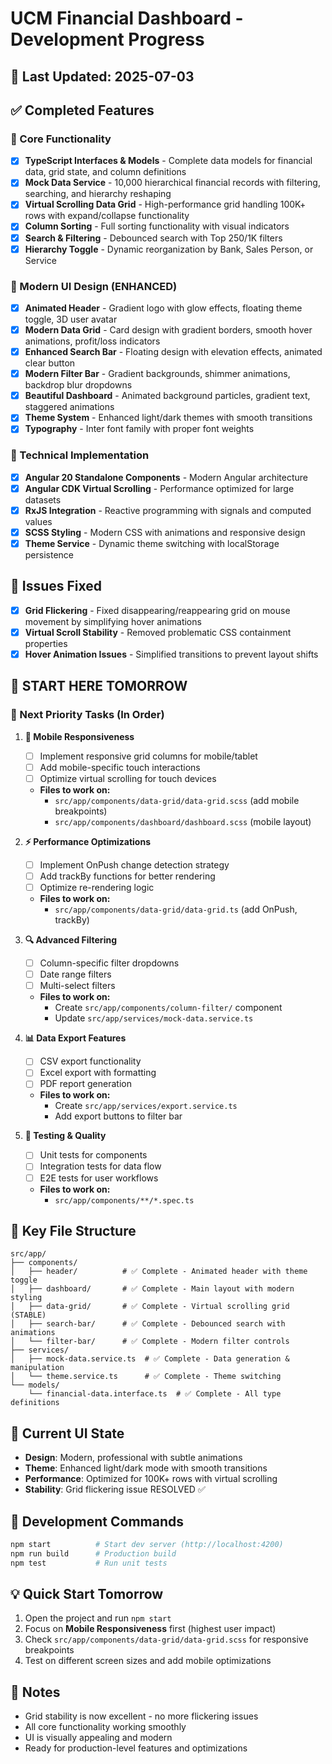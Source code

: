 # UCM Financial Dashboard - Development Progress

## 📅 Last Updated: 2025-07-03

## ✅ Completed Features

### 🎯 Core Functionality
- [x] **TypeScript Interfaces & Models** - Complete data models for financial data, grid state, and column definitions
- [x] **Mock Data Service** - 10,000 hierarchical financial records with filtering, searching, and hierarchy reshaping
- [x] **Virtual Scrolling Data Grid** - High-performance grid handling 100K+ rows with expand/collapse functionality
- [x] **Column Sorting** - Full sorting functionality with visual indicators
- [x] **Search & Filtering** - Debounced search with Top 250/1K filters
- [x] **Hierarchy Toggle** - Dynamic reorganization by Bank, Sales Person, or Service

### 🎨 Modern UI Design (ENHANCED)
- [x] **Animated Header** - Gradient logo with glow effects, floating theme toggle, 3D user avatar
- [x] **Modern Data Grid** - Card design with gradient borders, smooth hover animations, profit/loss indicators
- [x] **Enhanced Search Bar** - Floating design with elevation effects, animated clear button
- [x] **Modern Filter Bar** - Gradient backgrounds, shimmer animations, backdrop blur dropdowns
- [x] **Beautiful Dashboard** - Animated background particles, gradient text, staggered animations
- [x] **Theme System** - Enhanced light/dark themes with smooth transitions
- [x] **Typography** - Inter font family with proper font weights

### 🔧 Technical Implementation
- [x] **Angular 20 Standalone Components** - Modern Angular architecture
- [x] **Angular CDK Virtual Scrolling** - Performance optimized for large datasets
- [x] **RxJS Integration** - Reactive programming with signals and computed values
- [x] **SCSS Styling** - Modern CSS with animations and responsive design
- [x] **Theme Service** - Dynamic theme switching with localStorage persistence

## 🐛 Issues Fixed
- [x] **Grid Flickering** - Fixed disappearing/reappearing grid on mouse movement by simplifying hover animations
- [x] **Virtual Scroll Stability** - Removed problematic CSS containment properties
- [x] **Hover Animation Issues** - Simplified transitions to prevent layout shifts

## 🚀 **START HERE TOMORROW** 

### 🎯 Next Priority Tasks (In Order)

1. **📱 Mobile Responsiveness**
   - [ ] Implement responsive grid columns for mobile/tablet
   - [ ] Add mobile-specific touch interactions
   - [ ] Optimize virtual scrolling for touch devices
   - **Files to work on:** 
     - `src/app/components/data-grid/data-grid.scss` (add mobile breakpoints)
     - `src/app/components/dashboard/dashboard.scss` (mobile layout)

2. **⚡ Performance Optimizations**
   - [ ] Implement OnPush change detection strategy
   - [ ] Add trackBy functions for better rendering
   - [ ] Optimize re-rendering logic
   - **Files to work on:**
     - `src/app/components/data-grid/data-grid.ts` (add OnPush, trackBy)

3. **🔍 Advanced Filtering**
   - [ ] Column-specific filter dropdowns
   - [ ] Date range filters
   - [ ] Multi-select filters
   - **Files to work on:**
     - Create `src/app/components/column-filter/` component
     - Update `src/app/services/mock-data.service.ts`

4. **📊 Data Export Features**
   - [ ] CSV export functionality
   - [ ] Excel export with formatting
   - [ ] PDF report generation
   - **Files to work on:**
     - Create `src/app/services/export.service.ts`
     - Add export buttons to filter bar

5. **🧪 Testing & Quality**
   - [ ] Unit tests for components
   - [ ] Integration tests for data flow
   - [ ] E2E tests for user workflows
   - **Files to work on:**
     - `src/app/components/**/*.spec.ts`

## 📁 Key File Structure

```
src/app/
├── components/
│   ├── header/          # ✅ Complete - Animated header with theme toggle
│   ├── dashboard/       # ✅ Complete - Main layout with modern styling
│   ├── data-grid/       # ✅ Complete - Virtual scrolling grid (STABLE)
│   ├── search-bar/      # ✅ Complete - Debounced search with animations
│   └── filter-bar/      # ✅ Complete - Modern filter controls
├── services/
│   ├── mock-data.service.ts  # ✅ Complete - Data generation & manipulation
│   └── theme.service.ts      # ✅ Complete - Theme switching
└── models/
    └── financial-data.interface.ts  # ✅ Complete - All type definitions
```

## 🎨 Current UI State
- **Design**: Modern, professional with subtle animations
- **Theme**: Enhanced light/dark mode with smooth transitions
- **Performance**: Optimized for 100K+ rows with virtual scrolling
- **Stability**: Grid flickering issue RESOLVED ✅

## 🔧 Development Commands
```bash
npm start          # Start dev server (http://localhost:4200)
npm run build      # Production build
npm test           # Run unit tests
```

## 💡 Quick Start Tomorrow
1. Open the project and run `npm start`
2. Focus on **Mobile Responsiveness** first (highest user impact)
3. Check `src/app/components/data-grid/data-grid.scss` for responsive breakpoints
4. Test on different screen sizes and add mobile optimizations

## 📝 Notes
- Grid stability is now excellent - no more flickering issues
- All core functionality working smoothly
- UI is visually appealing and modern
- Ready for production-level features and optimizations